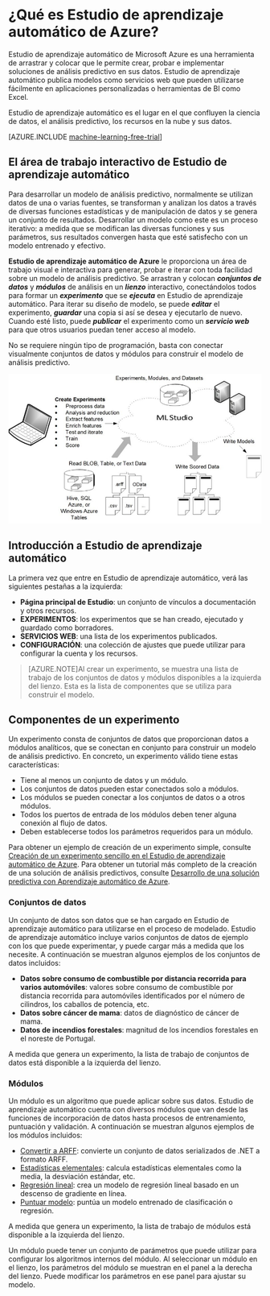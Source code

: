 <properties 
	pageTitle="¿Qué es el Estudio de aprendizaje automático de Azure? | Microsoft Azure" 
	description="Información general de Estudio de aprendizaje automático, una herramienta de arrastrar y colocar para crear rápidamente modelos desde una biblioteca lista para usar de algoritmos y módulos." 
	services="machine-learning" 
	documentationCenter="" 
	authors="garyericson" 
	manager="paulettm" 
	editor="cgronlun"/>

<tags 
	ms.service="machine-learning" 
	ms.workload="data-services" 
	ms.tgt_pltfrm="na" 
	ms.devlang="na" 
	ms.topic="article" 
	ms.date="07/10/2015" 
	ms.author="garye"/>

# ¿Qué es Estudio de aprendizaje automático de Azure?

Estudio de aprendizaje automático de Microsoft Azure es una herramienta de arrastrar y colocar que le permite crear, probar e implementar soluciones de análisis predictivo en sus datos. Estudio de aprendizaje automático publica modelos como servicios web que pueden utilizarse fácilmente en aplicaciones personalizadas o herramientas de BI como Excel.

Estudio de aprendizaje automático es el lugar en el que confluyen la ciencia de datos, el análisis predictivo, los recursos en la nube y sus datos.

[AZURE.INCLUDE [machine-learning-free-trial](../../includes/machine-learning-free-trial.md)]

## El área de trabajo interactivo de Estudio de aprendizaje automático

Para desarrollar un modelo de análisis predictivo, normalmente se utilizan datos de una o varias fuentes, se transforman y analizan los datos a través de diversas funciones estadísticas y de manipulación de datos y se genera un conjunto de resultados. Desarrollar un modelo como este es un proceso iterativo: a medida que se modifican las diversas funciones y sus parámetros, sus resultados convergen hasta que esté satisfecho con un modelo entrenado y efectivo.

**Estudio de aprendizaje automático de Azure** le proporciona un área de trabajo visual e interactiva para generar, probar e iterar con toda facilidad sobre un modelo de análisis predictivo. Se arrastran y colocan ***conjuntos de datos*** y ***módulos*** de análisis en un ***lienzo*** interactivo, conectándolos todos para formar un ***experimento*** que se ***ejecuta*** en Estudio de aprendizaje automático. Para iterar su diseño de modelo, se puede ***editar*** el experimento, ***guardar*** una copia si así se desea y ejecutarlo de nuevo. Cuando esté listo, puede ***publicar*** el experimento como un ***servicio web*** para que otros usuarios puedan tener acceso al modelo.

No se requiere ningún tipo de programación, basta con conectar visualmente conjuntos de datos y módulos para construir el modelo de análisis predictivo.

![Diagrama de Estudio de aprendizaje automático de Azure: crear experimentos, leer datos de muchos orígenes, escribir datos puntuados, modelos de escritura.][ml-studio-overview]

## Introducción a Estudio de aprendizaje automático

La primera vez que entre en Estudio de aprendizaje automático, verá las siguientes pestañas a la izquierda:

- **Página principal de Estudio**: un conjunto de vínculos a documentación y otros recursos.
- **EXPERIMENTOS**: los experimentos que se han creado, ejecutado y guardado como borradores. 
- **SERVICIOS WEB**: una lista de los experimentos publicados. 
- **CONFIGURACIÓN**: una colección de ajustes que puede utilizar para configurar la cuenta y los recursos. 

>[AZURE.NOTE]Al crear un experimento, se muestra una lista de trabajo de los conjuntos de datos y módulos disponibles a la izquierda del lienzo. Esta es la lista de componentes que se utiliza para construir el modelo.

## Componentes de un experimento

Un experimento consta de conjuntos de datos que proporcionan datos a módulos analíticos, que se conectan en conjunto para construir un modelo de análisis predictivo. En concreto, un experimento válido tiene estas características:

- Tiene al menos un conjunto de datos y un módulo. 
- Los conjuntos de datos pueden estar conectados solo a módulos. 
- Los módulos se pueden conectar a los conjuntos de datos o a otros módulos. 
- Todos los puertos de entrada de los módulos deben tener alguna conexión al flujo de datos. 
- Deben establecerse todos los parámetros requeridos para un módulo. 

Para obtener un ejemplo de creación de un experimento simple, consulte [Creación de un experimento sencillo en el Estudio de aprendizaje automático de Azure](machine-learning-create-experiment.md). Para obtener un tutorial más completo de la creación de una solución de análisis predictivos, consulte [Desarrollo de una solución predictiva con Aprendizaje automático de Azure](machine-learning-walkthrough-develop-predictive-solution.md).

### Conjuntos de datos

Un conjunto de datos son datos que se han cargado en Estudio de aprendizaje automático para utilizarse en el proceso de modelado. Estudio de aprendizaje automático incluye varios conjuntos de datos de ejemplo con los que puede experimentar, y puede cargar más a medida que los necesite. A continuación se muestran algunos ejemplos de los conjuntos de datos incluidos:

- **Datos sobre consumo de combustible por distancia recorrida para varios automóviles**: valores sobre consumo de combustible por distancia recorrida para automóviles identificados por el número de cilindros, los caballos de potencia, etc. 
- **Datos sobre cáncer de mama**: datos de diagnóstico de cáncer de mama. 
- **Datos de incendios forestales**: magnitud de los incendios forestales en el noreste de Portugal. 

A medida que genera un experimento, la lista de trabajo de conjuntos de datos está disponible a la izquierda del lienzo.

### Módulos

Un módulo es un algoritmo que puede aplicar sobre sus datos. Estudio de aprendizaje automático cuenta con diversos módulos que van desde las funciones de incorporación de datos hasta procesos de entrenamiento, puntuación y validación. A continuación se muestran algunos ejemplos de los módulos incluidos:

- [Convertir a ARFF][convert-to-arff]\: convierte un conjunto de datos serializados de .NET a formato ARFF. 
- [Estadísticas elementales][elementary-statistics]\: calcula estadísticas elementales como la media, la desviación estándar, etc. 
- [Regresión lineal][linear-regression]\: crea un modelo de regresión lineal basado en un descenso de gradiente en línea. 
- [Puntuar modelo][score-model]\: puntúa un modelo entrenado de clasificación o regresión. 

A medida que genera un experimento, la lista de trabajo de módulos está disponible a la izquierda del lienzo.

Un módulo puede tener un conjunto de parámetros que puede utilizar para configurar los algoritmos internos del módulo. Al seleccionar un módulo en el lienzo, los parámetros del módulo se muestran en el panel a la derecha del lienzo. Puede modificar los parámetros en ese panel para ajustar su modelo.


[ml-studio-overview]: ./media/machine-learning-what-is-ml-studio/azure-ml-studio-diagram.jpg


<!-- Module References -->
[convert-to-arff]: https://msdn.microsoft.com/library/azure/62d2cece-d832-4a7a-a0bd-f01f03af0960/
[elementary-statistics]: https://msdn.microsoft.com/library/azure/3086b8d4-c895-45ba-8aa9-34f0c944d4d3/
[linear-regression]: https://msdn.microsoft.com/library/azure/31960a6f-789b-4cf7-88d6-2e1152c0bd1a/
[score-model]: https://msdn.microsoft.com/library/azure/401b4f92-e724-4d5a-be81-d5b0ff9bdb33/
 

<!---HONumber=August15_HO6-->
